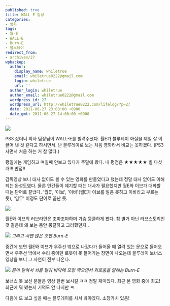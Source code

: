```yaml
---
published: true
title: WALL-E 감상
categories:
- 영화
tags:
- 월-E
- WALL-E
- Burn-E
- 블루레이
redirect_from:
- archives/27
wpbackup:
  author:
    display_name: whiletrue
    email: whiletrue0222@gmail.com
    login: whiletrue
    url: ''
  author_login: whiletrue
  author_email: whiletrue0222@gmail.com
  wordpress_id: 27
  wordpress_url: http://whiletrue0222.com/lifelog/?p=27
  date: 2011-06-27 23:08:00 +0900
  date_gmt: 2011-06-27 14:08:00 +0900
---
```


![](https://lh6.googleusercontent.com/-a2mHRG5nqNk/TwCGsbm0m1I/AAAAAAAACTY/bMI8kZtWxsI/s244/e0070413_4e088ec74f58b.jpg)

PS3 샀더니 회사 팀장님이 WALL-E를 빌려주셨다.
월E가 블루레이 화질을 제일 잘 이끌어 낸 것 같다고 하시면서.
난 블루레이로 보는 처음 영화라서 비교는 못하겠다. (PS3 사면서 처음 하는 거 참 많다.)

평일에는 게임하고 며칠째 안보고 있다가 주말에 봤다.
내 평점은 ★★★★★ 별 다섯 개!!! 만점!!

감독영상 보니 대사 없이도 볼 수 있는 영화를 만들었다고 했는데 정말 대사 없이도 이해되는 완성도였다.
물론 인간들이 얘기할 때는 대사가 필요했지만 월E와 이브가 대화할 때는 단어로 끝냈다.
'월E', '이브', '이바'(월E가 이브를 발음 못하고 이바라고 부르는 듯), '임무' 이정도 단어로 끝난 듯.

![](https://lh5.googleusercontent.com/-OpYS257fDb0/TwCGr6RpqdI/AAAAAAAACTY/ku0FkJcSI6M/s589/e0070413_4e088ec7ab6a8.jpg)

월E와 이브의 러브라인은 조마조마하며 가슴 뭉클하게 봤다.
참 별거 아닌 러브스토리인 것 같은데 왜 보는 동안 뭉클하고 그러했던지..

![](https://lh6.googleusercontent.com/-IPaHsFSbdiQ/TwCGsl-HAcI/AAAAAAAACTY/GlebMMRuR0o/s644/e0070413_4e088eeb83833.jpg)
_그리고 사연 많은 조연 Burn-E_

중간에 보면 월E와 이브가 우주선 밖으로 나갔다가 들어올 때 열려 있는 문으로 들어오면서 우주선 밖에서 수리 중이던 로봇이 못 들어가는
장면이 나오는데 블루레이 보너스 영상을 보니 그 사연이 전부 나온다.

![](https://lh6.googleusercontent.com/-gczoIBhx3-c/TwCGtNT908I/AAAAAAAACTY/rX34fxC9jJ0/s484/e0070413_4e088eec1cfd3.jpg)
_문이 닫혀서 쇠를 달궈 바닥에 모양 찍으면서 외로움을 달래는 Burn-E_

보너스 못 보신 분들은 영상 한번 보시길 ㅋㅋ
정말 재미있다.
최근 본 영화 중에 최고! 최근에 뭐 봤는지 기억도 안 나지만 ㅋ

다음에 또 보고 싶을 때는 블루레이를 사서 봐야겠다.
소장가치 있음!
